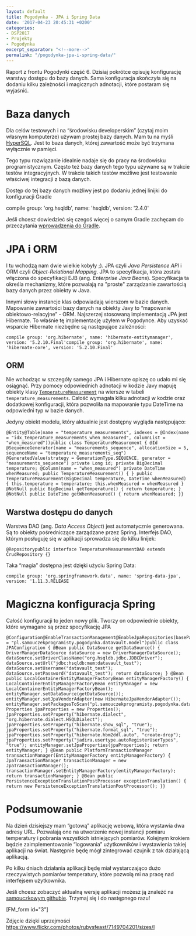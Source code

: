 ```yaml
---
layout: default
title: Pogodynka - JPA i Spring Data
date: '2017-04-23 20:45:31 +0200'
categories:
- DSP2017
- Projekty
- Pogodynka
excerpt_separator: "<!--more-->"
permalink: "/pogodynka-jpa-i-spring-data/"
---
```

Raport z frontu Pogodynki część 6. Dzisiaj pokrótce opisuję konfigurację warstwy dostępu do bazy danych. Sama konfiguracja skończyła się na dodaniu kilku zależności i magicznych adnotacji, które postaram się wyjaśnić.

# Baza danych
  
Dla celów testowych i na “środowisku developerskim” (czytaj moim własnym komputerze) używam prostej bazy danych. Mam tu na myśli [HyperSQL](http://hsqldb.org/). Jest to baza danych, której zawartość może być trzymana wyłącznie w pamięci.

Tego typu rozwiązanie idealnie nadaje się do pracy na środowisku programistycznym. Często też bazy danych tego typu używane są w trakcie testów integracyjnych. W trakcie takich testów możliwe jest testowanie właściwej integracji z bazą danych.

Dostęp do tej bazy danych możliwy jest po dodaniu jednej linijki do konfiguracji Gradle

compile group: 'org.hsqldb', name: 'hsqldb', version: '2.4.0'

Jeśli chcesz dowiedzieć się czegoś więcej o samym Gradle zachęcam do przeczytania [wprowadzenia do Gradle](http://www.samouczekprogramisty.pl/wstep-do-gradle/).

# JPA i ORM
  
I tu wchodzą nam dwie wielkie kobyły ;). JPA czyli _Java Persistence API_ i ORM czyli _Object-Relational Mapping_. JPA to specyfikacja, która została włączona do specyfikacji EJB (ang. _Enterprise Java Beans_). Specyfikacja ta określa mechanizmy, które pozwalają na "proste" zarządzanie zawartością bazy danych przez obiekty w Java.

Innymi słowy instancje klas odpowiadają wierszom w bazie danych. Mapowanie zawartości bazy danych na obiekty Javy to “mapowanie obiektowo-relacyjne” - ORM. Najszerzej stosowaną implementacją JPA jest Hibernate. To właśnie tę implementację użyłem w Pogodynce. Aby uzyskać wsparcie Hibernate niezbędne są następujące zależności:

    compile group: 'org.hibernate', name: 'hibernate-entitymanager', version: '5.2.10.Final'compile group: 'org.hibernate', name: 'hibernate-core', version: '5.2.10.Final'

## ORM
  
Nie wchodząc w szczegóły samego JPA i Hibernate opiszę co udało mi się osiągnąć. Przy pomocy odpowiednich adnotacji w kodzie Javy mapuję obiekty klasy [`TemperatureMeasurement`](https://github.com/SamouczekProgramisty/Pogodynka/blob/master/datavault/src/main/java/pl/samouczekprogramisty/pogodynka/datavault/model/TemperatureMeasurement.java) na wiersze w tabeli `temperature_measurements`. Całość wymagała kilku adnotacji w kodzie oraz dodatkowej konfiguracji, która pozwoliła na mapowanie typu DateTime na odpowiedni typ w bazie danych.

Jedyny obiekt modelu, który aktualnie jest dostępny wygląda następująco:

    @Entity@Table(name = "temperature_measurements", indexes = @Index(name = "idx_temperature_measurements_when_meaasured", columnList = "when_measured"))public class TemperatureMeasurement { @Id @SequenceGenerator(name = "measurements_sequence", allocationSize = 5, sequenceName = "temperature_measurements_seq") @GeneratedValue(strategy = GenerationType.SEQUENCE, generator = "measurements_sequence") private Long id; private BigDecimal temperature; @Column(name = "when_measured") private DateTime whenMeasured; public TemperatureMeasurement() { } public TemperatureMeasurement(BigDecimal temperature, DateTime whenMeasured) { this.temperature = temperature; this.whenMeasured = whenMeasured } @NotNull public BigDecimal getTemperature() { return temperature; } @NotNull public DateTime getWhenMeasured() { return whenMeasured; }}

## Warstwa dostępu do danych
  
Warstwa DAO (ang. _Data Access Object_) jest automatycznie generowana. Są to obiekty pośredniczące zarządzane przez Spring. Interfejs DAO, którym posługuję się w aplikacji sprowadza się do kilku linijek:

    @Repositorypublic interface TemperatureMeasurementDAO extends CrudRepository {}

  
Taka “magia” dostępna jest dzięki użyciu Spring Data:

    compile group: 'org.springframework.data', name: 'spring-data-jpa', version: '1.11.3.RELEASE

# Magiczna konfiguracja Spring
  
Całość konfiguracji to jeden nowy plik. Tworzy on odpowiednie obiekty, które wymagane są przez specyfikację JPA

    @Configuration@EnableTransactionManagement@EnableJpaRepositories(basePackages = "pl.samouczekprogramisty.pogodynka.datavault.model")public class JPAConfigration { @Bean public DataSource getDataSource() { DriverManagerDataSource dataSource = new DriverManagerDataSource(); dataSource.setDriverClassName("org.hsqldb.jdbc.JDBCDriver"); dataSource.setUrl("jdbc:hsqldb:mem:datavault_test"); dataSource.setUsername("datavault_test"); dataSource.setPassword("datavault_test"); return dataSource; } @Bean public LocalContainerEntityManagerFactoryBean entityManagerFactory() { LocalContainerEntityManagerFactoryBean entityManager = new LocalContainerEntityManagerFactoryBean(); entityManager.setDataSource(getDataSource()); entityManager.setJpaVendorAdapter(new HibernateJpaVendorAdapter()); entityManager.setPackagesToScan("pl.samouczekprogramisty.pogodynka.datavault.model"); Properties jpaProperties = new Properties(); jpaProperties.setProperty("hibernate.dialect", "org.hibernate.dialect.HSQLDialect"); jpaProperties.setProperty("hibernate.show_sql", "true"); jpaProperties.setProperty("hibernate.format_sql", "true"); jpaProperties.setProperty("hibernate.hbm2ddl.auto", "create-drop"); jpaProperties.setProperty("jadira.usertype.autoRegisterUserTypes", "true"); entityManager.setJpaProperties(jpaProperties); return entityManager; } @Bean public PlatformTransactionManager transactionManager(EntityManagerFactory entityManagerFactory) { JpaTransactionManager transactionManager = new JpaTransactionManager(); transactionManager.setEntityManagerFactory(entityManagerFactory); return transactionManager; } @Bean public PersistenceExceptionTranslationPostProcessor exceptionTranslation() { return new PersistenceExceptionTranslationPostProcessor(); }}

# Podsumowanie
  
Na dzień dzisiejszy mam “gotową” aplikację webową, która wystawia dwa adresy URL. Pozwalają one na utworzenie nowej instancji pomiaru temperatury i pobrania wszystkich istniejących pomiarów. Kolejnym krokiem będzie zaimplementowanie “logowania” użytkowników i wystawienia takiej aplikacji na świat. Następnie będę mógł zintegrować czujnik z tak działającą aplikacją.

Po kilku dniach działania aplikacji będę miał wystarczająco dużo rzeczywistych pomiarów temperatury, które pozwolą mi na pracę nad interfejsem użytkownika.

Jeśli chcesz zobaczyć aktualną wersję aplikacji możesz ją znaleźć na [samouczkowym githubie](https://github.com/SamouczekProgramisty/Pogodynka/tree/master/datavault). Trzymaj się i do następnego razu!

[FM\_form id="3"]

Zdjęcie dzięki uprzejmości https://www.flickr.com/photos/rubysfeast/7149704201/sizes/l

